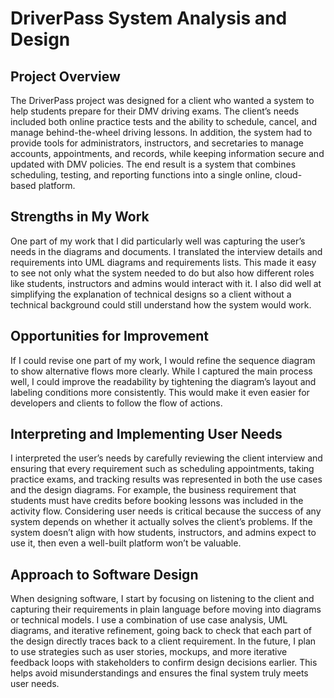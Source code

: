 # DriverPass System Analysis and Design

## Project Overview
The DriverPass project was designed for a client who wanted a system to help students prepare for their DMV driving exams. The client’s needs included both online practice tests and the ability to schedule, cancel, and manage behind-the-wheel driving lessons. In addition, the system had to provide tools for administrators, instructors, and secretaries to manage accounts, appointments, and records, while keeping information secure and updated with DMV policies. The end result is a system that combines scheduling, testing, and reporting functions into a single online, cloud-based platform.

## Strengths in My Work
One part of my work that I did particularly well was capturing the user’s needs in the diagrams and documents. I translated the interview details and requirements into UML diagrams and requirements lists. This made it easy to see not only what the system needed to do but also how different roles like students, instructors and admins would interact with it. I also did well at simplifying the explanation of technical designs so a client without a technical background could still understand how the system would work.

## Opportunities for Improvement
If I could revise one part of my work, I would refine the sequence diagram to show alternative flows more clearly. While I captured the main process well, I could improve the readability by tightening the diagram’s layout and labeling conditions more consistently. This would make it even easier for developers and clients to follow the flow of actions.

## Interpreting and Implementing User Needs
I interpreted the user’s needs by carefully reviewing the client interview and ensuring that every requirement such as scheduling appointments, taking practice exams, and tracking results was represented in both the use cases and the design diagrams. For example, the business requirement that students must have credits before booking lessons was included in the activity flow. Considering user needs is critical because the success of any system depends on whether it actually solves the client’s problems. If the system doesn’t align with how students, instructors, and admins expect to use it, then even a well-built platform won’t be valuable.

## Approach to Software Design
When designing software, I start by focusing on listening to the client and capturing their requirements in plain language before moving into diagrams or technical models. I use a combination of use case analysis, UML diagrams, and iterative refinement, going back to check that each part of the design directly traces back to a client requirement. In the future, I plan to use strategies such as user stories, mockups, and more iterative feedback loops with stakeholders to confirm design decisions earlier. This helps avoid misunderstandings and ensures the final system truly meets user needs.
